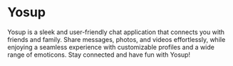 # Yosup
Yosup is a sleek and user-friendly chat application that connects you with friends and family. Share messages, photos, and videos effortlessly, while enjoying a seamless experience with customizable profiles and a wide range of emoticons. Stay connected and have fun with Yosup!

